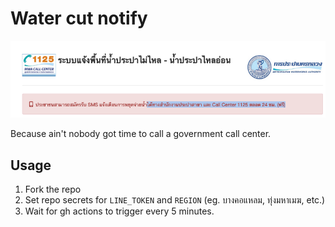 # Water cut notify

![](images/2021-12-15-20-02-49.png)

Because ain't nobody got time to call a government call center.

## Usage
1. Fork the repo
2. Set repo secrets for `LINE_TOKEN` and `REGION` (eg. บางคอแหลม, ทุ่งมหาเมฆ, etc.)
3. Wait for gh actions to trigger every 5 minutes.